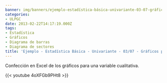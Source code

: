 ```yaml
---
banner: img/banners/ejemplo-estadística-básica-univariante-03-07-gráficos-para-datos-cualitativos.jpg
categories:
- ULPGC
date: 2013-02-22T14:17:19.000Z
tags:
- Estadística
- Gráficos
- Diagrama de barras
- Diagrama de sectores
title: 'Ejemplo - Estadística Básica - Univariante - 03/07 - Gráficos para datos cualitativos'
---
```


Confección en Excel de los gráficos para una variable cualitativa.

{{< youtube 4oXFGb9PHt8 >}}
